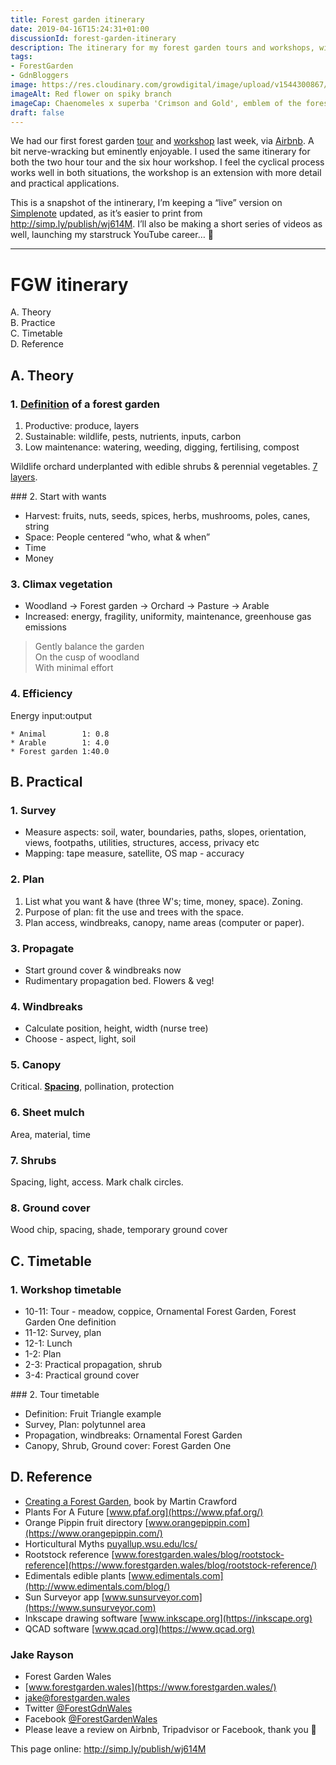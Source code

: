 ```yaml
---
title: Forest garden itinerary
date: 2019-04-16T15:24:31+01:00
discussionId: forest-garden-itinerary
description: The itinerary for my forest garden tours and workshops, with a link to a “live” page that will be kept up-to-date. May be of use or interest to someone 🙂
tags: 
- ForestGarden
- GdnBloggers
image: https://res.cloudinary.com/growdigital/image/upload/v1544300867/chaenomeles-41478572351.jpg
imageAlt: Red flower on spiky branch
imageCap: Chaenomeles x superba 'Crimson and Gold', emblem of the forest garden
draft: false
---
```


We had our first forest garden [tour](/tour/) and [workshop](/workshop/) last week, via [Airbnb](https://www.airbnb.co.uk/users/show/233536194). A bit nerve-wracking but eminently enjoyable. I used the same itinerary for both the two hour tour and the six hour workshop. I feel the cyclical process works well in both situations, the workshop is an extension with more detail and practical applications.

This is a snapshot of the intinerary, I’m keeping a “live” version on [Simplenote](https://simplenote.com) updated, as it’s easier to print from <http://simp.ly/publish/wj614M>. I’ll also be making a short series of videos as well, launching my starstruck YouTube career… 🤩

---

# FGW itinerary

A. Theory  
B. Practice  
C. Timetable  
D. Reference

## A. Theory

### 1. [Definition](https://www.forestgarden.wales/blog/what-is-a-forest-garden/) of a forest garden

1. Productive: produce, layers
2. Sustainable: wildlife, pests, nutrients, inputs, carbon
3. Low maintenance: watering, weeding, digging, fertilising, compost

Wildlife orchard underplanted with edible shrubs & perennial vegetables. [7 layers](https://www.forestgarden.wales/blog/seven-layers-forest-garden/).

### 2. Start with wants

* Harvest: fruits, nuts, seeds, spices, herbs, mushrooms, poles, canes, string
* Space: People centered “who, what & when”
* Time
* Money

### 3. Climax vegetation

* Woodland -> Forest garden -> Orchard -> Pasture -> Arable
* Increased: energy, fragility, uniformity, maintenance, greenhouse gas emissions

> Gently balance the garden  
> On the cusp of woodland  
> With minimal effort  

### 4. Efficiency

Energy input:output
```
* Animal        1: 0.8
* Arable        1: 4.0
* Forest garden 1:40.0
```
<!--BREAK-->
## B. Practical

### 1. Survey

* Measure aspects: soil, water, boundaries, paths, slopes, orientation, views, footpaths, utilities, structures, access, privacy etc
* Mapping: tape measure, satellite, OS map - accuracy

### 2. Plan

1. List what you want & have (three W's; time, money, space). Zoning.
2. Purpose of plan: fit the use and trees with the space. 
3. Plan access, windbreaks, canopy, name areas (computer or paper).

### 3. Propagate

* Start ground cover & windbreaks now
* Rudimentary propagation bed. Flowers & veg!

### 4. Windbreaks

* Calculate position, height, width (nurse tree)
* Choose - aspect, light, soil

### 5. Canopy

Critical. **[Spacing](https://www.forestgarden.wales/blog/tree-spacing-forest-garden/)**, pollination, protection

### 6. Sheet mulch

Area, material, time

### 7. Shrubs

Spacing, light, access. Mark chalk circles.

### 8. Ground cover

Wood chip, spacing, shade, temporary ground cover

<!--BREAK-->
## C. Timetable

### 1. Workshop timetable

* 10-11: Tour - meadow, coppice, Ornamental Forest Garden, Forest Garden One definition
* 11-12: Survey, plan
* 12-1: Lunch
* 1-2: Plan
* 2-3: Practical propagation, shrub
* 3-4: Practical ground cover

### 2. Tour timetable

* Definition: Fruit Triangle example
* Survey, Plan: polytunnel area
* Propagation, windbreaks: Ornamental Forest Garden
* Canopy, Shrub, Ground cover: Forest Garden One

## D. Reference

* [Creating a Forest Garden](https://www.agroforestry.co.uk/product/creating-a-forest-garden-2/), book by Martin Crawford
* Plants For A Future [www.pfaf.org](https://www.pfaf.org/)
* Orange Pippin fruit directory [www.orangepippin.com](https://www.orangepippin.com/)
* Horticultural Myths [puyallup.wsu.edu/lcs/](https://puyallup.wsu.edu/lcs/)
* Rootstock reference [www.forestgarden.wales/blog/rootstock-reference](https://www.forestgarden.wales/blog/rootstock-reference/)
* Edimentals edible plants [www.edimentals.com](http://www.edimentals.com/blog/)
* Sun Surveyor app [www.sunsurveyor.com](https://www.sunsurveyor.com)
* Inkscape drawing software [www.inkscape.org](https://inkscape.org)
* QCAD software [www.qcad.org](https://www.qcad.org)

### Jake Rayson  

* Forest Garden Wales  
* [www.forestgarden.wales](https://www.forestgarden.wales/)
* <jake@forestgarden.wales>  
* Twitter [@ForestGdnWales](https://twitter.com/ForestGdnWales)  
* Facebook [@ForestGardenWales](https://facebook.com/ForestGardenWales)  
* Please leave a review on Airbnb, Tripadvisor or Facebook, thank you 🙂

This page online: <http://simp.ly/publish/wj614M>
